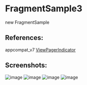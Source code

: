FragmentSample3
===============

new FragmentSample

References:
--------
appcompat_v7
[ViewPagerIndicator][1]

Screenshots:
--------
![image](https://raw.github.com/xuyangbill/FragmentSample3/master/screenshots/1.png)
![image](https://raw.github.com/xuyangbill/FragmentSample3/master/screenshots/2.png)
![image](https://raw.github.com/xuyangbill/FragmentSample3/master/screenshots/3.png)
![image](https://raw.github.com/xuyangbill/FragmentSample3/master/screenshots/4.png)

[1]: https://github.com/JakeWharton/Android-ViewPagerIndicator